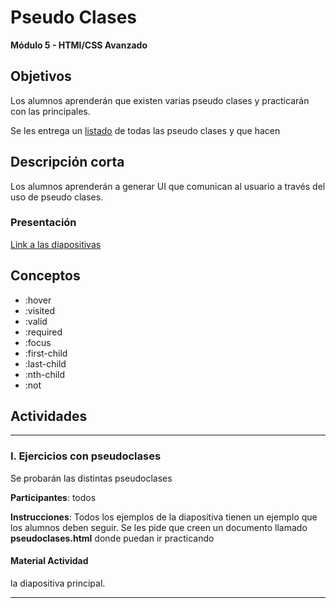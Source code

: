 # Pseudo Clases

**Módulo 5 - HTMl/CSS Avanzado**

## Objetivos

Los alumnos aprenderán que existen varias pseudo clases y practicarán con las principales.

Se les entrega un [listado](https://docs.google.com/document/d/1_HXQDgvrPu0UEqUKJo16-Vj2Wc_ZkckujDlxVmonQZU/edit?usp=sharing) de todas las pseudo clases y que hacen

## Descripción corta

Los alumnos aprenderán a generar UI que comunican al usuario a través del uso de pseudo clases.

### Presentación

[Link a las diapositivas](https://docs.google.com/presentation/d/10jS9midT6tlp3e7cPYCZtWSNz_74ro4SHNU447Uj5TU/edit?usp=sharing)

## Conceptos

- :hover
- :visited
- :valid
- :required
- :focus
- :first-child
- :last-child
- :nth-child
- :not

## Actividades

---

### I. Ejercicios con pseudoclases

Se probarán las distintas pseudoclases

**Participantes**: todos

**Instrucciones**: Todos los ejemplos de la diapositiva tienen un ejemplo que los alumnos deben seguir. Se les pide que creen un documento llamado **pseudoclases.html** donde puedan ir practicando

#### Material Actividad

la diapositiva principal.

---
